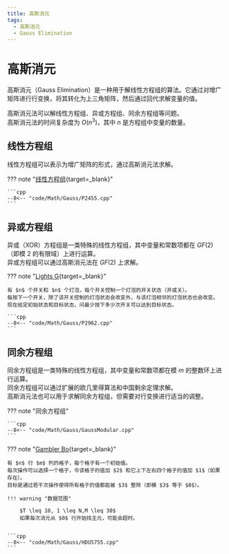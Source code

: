 ```yaml
---
title: 高斯消元
tags:
  - 高斯消元
  - Gauss Elimination
---
```


# 高斯消元

高斯消元（$\text{Gauss Elimination}$）是一种用于解线性方程组的算法。它通过对增广矩阵进行行变换，将其转化为上三角矩阵，然后通过回代求解变量的值。   

高斯消元法可以解线性方程组、异或方程组、同余方程组等问题。  
高斯消元法的时间复杂度为 $O(n^3)$，其中 $n$ 是方程组中变量的数量。  

## 线性方程组

线性方程组可以表示为增广矩阵的形式，通过高斯消元法求解。  

??? note "[线性方程组](https://www.luogu.com.cn/problem/P2455){target=_blank}"

    ```cpp
    --8<-- "code/Math/Gauss/P2455.cpp"
    ```

## 异或方程组

异或（$\text{XOR}$）方程组是一类特殊的线性方程组，其中变量和常数项都在 $GF(2)$（即模 $2$ 的有限域）上进行运算。  
异或方程组可以通过高斯消元法在 $GF(2)$ 上求解。  

??? note "[Lights G](https://www.luogu.com.cn/problem/P2962){target=_blank}"

    有 $n$ 个开关和 $n$ 个灯泡，每个开关控制一个灯泡的开关状态（开或关）。  
    每按下一个开关，除了该开关控制的灯泡状态会改变外，与该灯泡相邻的灯泡状态也会改变。  
    现在给定初始状态和目标状态，问最少按下多少次开关可以达到目标状态。

    ```cpp
    --8<-- "code/Math/Gauss/P2962.cpp"
    ```

## 同余方程组

同余方程组是一类特殊的线性方程组，其中变量和常数项都在模 $m$ 的整数环上进行运算。  
同余方程组可以通过扩展的欧几里得算法和中国剩余定理求解。  
高斯消元法也可以用于求解同余方程组，但需要对行变换进行适当的调整。  

??? note "同余方程组"

    ```cpp
    --8<-- "code/Math/Gauss/GaussModular.cpp"
    ```

??? note "[Gambler Bo](https://acm.hdu.edu.cn/showproblem.php?pid=5755){target=_blank}"

    有 $n$ 行 $m$ 列的格子，每个格子有一个初始值。  
    每次操作可以选择一个格子，令该格子的值加 $2$ 和它上下左右四个格子的值加 $1$（如果存在）。  
    目标是通过若干次操作使得所有格子的值都能被 $3$ 整除（即模 $3$ 等于 $0$）。

    !!! warning "数据范围"

        $T \leq 10, 1 \leq N,M \leq 30$  
        如果每次消元从 $0$ 行开始找主元，可能会超时。


    ```cpp
    --8<-- "code/Math/Gauss/HDU5755.cpp"
    ```